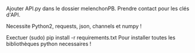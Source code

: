 Ajouter API.py dans le dossier melenchonPB. Prendre contact pour les clés d'API.

Necessite Python2, requests, json, channels et numpy !

Exectuer    (sudo) pip install -r requirements.txt     Pour installer toutes les bibliothèques python necessaires !

